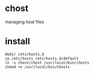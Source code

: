 # chost

managing host files

# install
```
mkdir /etc/hosts.d
cp /etc/hosts /etc/hosts.d/default
ln -s chost/chost /usr/local/bin/chosts
chmod +x /usr/local/bin/chosts

```
